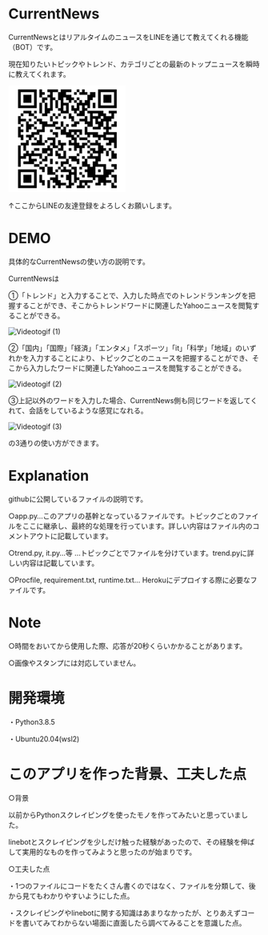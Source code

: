 # CurrentNews
CurrentNewsとはリアルタイムのニュースをLINEを通じて教えてくれる機能（BOT）です。



現在知りたいトピックやトレンド、カテゴリごとの最新のトップニュースを瞬時に教えてくれます。

<img src="img/line.png">

↑ここからLINEの友達登録をよろしくお願いします。

# DEMO 

具体的なCurrentNewsの使い方の説明です。

CurrentNewsは

①「トレンド」と入力することで、入力した時点でのトレンドランキングを把握することができ、そこからトレンドワードに関連したYahooニュースを閲覧することができる。

![Videotogif (1)](https://user-images.githubusercontent.com/60774625/141259562-716b02e6-a688-483d-b321-38db9e3deacb.gif)

②「国内」「国際」「経済」「エンタメ」「スポーツ」「it」「科学」「地域」のいずれかを入力することにより、トピックごとのニュースを把握することができ、そこから入力したワードに関連したYahooニュースを閲覧することができる。

![Videotogif (2)](https://user-images.githubusercontent.com/60774625/141264034-a99a8325-de58-42cb-bb70-619df90704d9.gif)


③上記以外のワードを入力した場合、CurrentNews側も同じワードを返してくれて、会話をしているような感覚になれる。

![Videotogif (3)](https://user-images.githubusercontent.com/60774625/141267995-b41c9b95-2807-4b5a-89bd-742a45598b0d.gif)

の3通りの使い方ができます。

 
# Explanation
 githubに公開しているファイルの説明です。
 
 ○app.py…このアプリの基幹となっているファイルです。トピックごとのファイルをここに継承し、最終的な処理を行っています。詳しい内容はファイル内のコメントアウトに記載しています。
 
 ○trend.py, it.py…等 …トピックごとでファイルを分けています。trend.pyに詳しい内容は記載しています。
 
 ○Procfile, requirement.txt, runtime.txt… Herokuにデプロイする際に必要なファイルです。
 
# Note
 ○時間をおいてから使用した際、応答が20秒くらいかかることがあります。
 
 ○画像やスタンプには対応していません。

# 開発環境
 ・Python3.8.5
 
 ・Ubuntu20.04(wsl2)
 
# このアプリを作った背景、工夫した点
 ○背景
 
 以前からPythonスクレイピングを使ったモノを作ってみたいと思っていました。
 
 linebotとスクレイピングを少しだけ触った経験があったので、その経験を伸ばして実用的なものを作ってみようと思ったのが始まりです。
 
 ○工夫した点
 
 ・1つのファイルにコードをたくさん書くのではなく、ファイルを分類して、後から見てもわかりやすいようにした点。
 
 ・スクレイピングやlinebotに関する知識はあまりなかったが、とりあえずコードを書いてみてわからない場面に直面したら調べてみることを意識した点。
 
